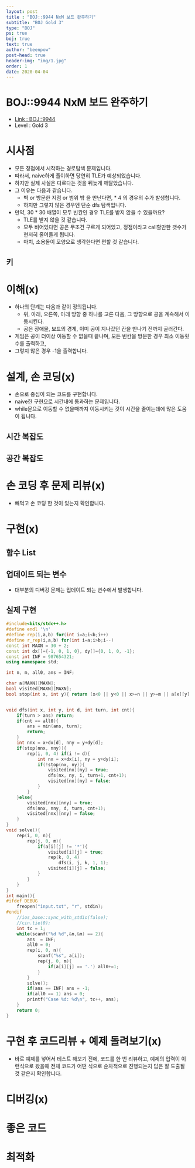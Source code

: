 ```yaml
---
layout: post
title : "BOJ::9944 NxM 보드 완주하기"
subtitle: "BOJ Gold 3"
type: "BOJ"
ps: true
boj: true
text: true
author: "beenpow"
post-head: true
header-img: "img/1.jpg"
order: 1
date: 2020-04-04
---
```


# BOJ::9944 NxM 보드 완주하기
- [Link : BOJ::9944](https://www.acmicpc.net/problem/9944)
- Level : Gold 3

# 시사점
- 모든 정점에서 시작하는 경로탐색 문제입니다.
- 따라서, naive하게 풀이하면 당연히 TLE가 예상되었습니다.
- 하지만 실제 사실은 다르다는 것을 뒤늦게 깨달았습니다.
- 그 이유는 다음과 같습니다.
  - 벽 or 방문한 지점 or 범위 밖 을 만난다면, * 4 의 경우의 수가 발생합니다.
  - 하지만 그렇지 않은 경우엔 단순 dfs 탐색입니다.
- 만약, 30 * 30 배열이 모두 빈칸인 경우 TLE를 받지 않을 수 있을까요?
  - TLE를 받지 않을 것 같습니다.
  - 모두 비어있다면 공은 무조건 구르게 되어있고, 정점이라고 call할만한 갯수가 현저히 줄어들게
    됩니다.
  - 마치, 소용돌이 모양으로 생각한다면 편할 것 같습니다.

## 키

# 이해(x)
- 하나의 단계는 다음과 같이 정의됩니다.
  - 위, 아래, 오른쪽, 아래 방향 중 하나를 고른 다음, 그 방향으로 공을 계속해서 이동시킨다.
  - 공은 장애물, 보드의 경계, 이미 공이 지나갔던 칸을 만나기 전까지 굴러간다.
- 게임은 공이 더이상 이동할 수 없을때 끝나며, 모든 빈칸을 방문한 경우 최소 이동횟수를 출력하고,
- 그렇지 않은 경우 -1을 출력합니다.

# 설계, 손 코딩(x)
- 손으로 중심이 되는 코드를 구현합니다.
- naive한 구현으로 시간내에 통과하는 문제입니다.
- while문으로 이동할 수 없을때까지 이동시키는 것이 시간을 줄이는데에 많은 도움이 됩니다.

## 시간 복잡도

## 공간 복잡도

# 손 코딩 후 문제 리뷰(x)
- 빼먹고 손 코딩 한 것이 있는지 확인합니다.

# 구현(x)

## 함수 List 

## 업데이트 되는 변수
- 대부분의 디버깅 문제는 업데이트 되는 변수에서 발생합니다.

## 실제 구현 

```cpp
#include<bits/stdc++.h>
#define endl '\n'
#define rep(i,a,b) for(int i=a;i<b;i++)
#define r_rep(i,a,b) for(int i=a;i>b;i--)
const int MAXN = 30 + 2;
const int dx[]={-1, 0, 1, 0}, dy[]={0, 1, 0, -1};
const int INF = 987654321;
using namespace std;

int n, m, all0, ans = INF;

char a[MAXN][MAXN];
bool visited[MAXN][MAXN];
bool stop(int x, int y){ return (x<0 || y<0 || x>=n || y>=m || a[x][y] == '*' || visited[x][y]);}


void dfs(int x, int y, int d, int turn, int cnt){
    if(turn > ans) return;
    if(cnt == all0){
        ans = min(ans, turn);
        return;
    }
    int nnx = x+dx[d], nny = y+dy[d];
    if(stop(nnx, nny)){
        rep(i, 0, 4) if(i != d){
            int nx = x+dx[i], ny = y+dy[i];
            if(!stop(nx, ny)){
                visited[nx][ny] = true;
                dfs(nx, ny, i, turn+1, cnt+1);
                visited[nx][ny] = false;
            }
        }
    }else{
        visited[nnx][nny] = true;
        dfs(nnx, nny, d, turn, cnt+1);
        visited[nnx][nny] = false;
    }
}
void solve(){
    rep(i, 0, n){
        rep(j, 0, m){
            if(a[i][j] != '*'){
                visited[i][j] = true;
                rep(k, 0, 4)
                    dfs(i, j, k, 1, 1);
                visited[i][j] = false;
            }
        }
    }
}
int main(){
#ifdef DEBUG
    freopen("input.txt", "r", stdin);
#endif
    //ios_base::sync_with_stdio(false);
    //cin.tie(0);
    int tc = 1;
    while(scanf("%d %d",&n,&m) == 2){
        ans  = INF;
        all0 = 0;
        rep(i, 0, n){
            scanf("%s", a[i]);
            rep(j, 0, m){
                if(a[i][j] == '.') all0+=1;
            }
        }
        solve();
        if(ans == INF) ans = -1;
        if(all0 == 1) ans = 0;
        printf("Case %d: %d\n", tc++, ans);
    }
    return 0;
}
```

# 구현 후 코드리뷰 + 예제 돌려보기(x)
- 바로 예제를 넣어서 테스트 해보기 전에, 코드를 한 번 리뷰하고, 예제의 입력이 이런식으로 왔을때
  전체 코드가 어떤 식으로 순차적으로 진행되는지 답은 잘 도출될 것 같은지 확인합니다.

# 디버깅(x)

# 좋은 코드

# 최적화

